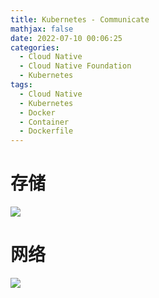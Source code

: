 ```yaml
---
title: Kubernetes - Communicate
mathjax: false
date: 2022-07-10 00:06:25
categories:
  - Cloud Native
  - Cloud Native Foundation
  - Kubernetes
tags:
  - Cloud Native
  - Kubernetes
  - Docker
  - Container
  - Dockerfile
---
```


# 存储

![](https://cloud-native-kubernetes-1253868755.cos.ap-guangzhou.myqcloud.com/introduction/communicate-storage.png)

<!-- more -->

# 网络

![](https://cloud-native-kubernetes-1253868755.cos.ap-guangzhou.myqcloud.com/introduction/communicate-network.png)
